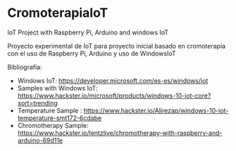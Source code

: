 # CromoterapiaIoT
IoT Project with Raspberry Pi, Arduino and windows IoT

Proyecto experimental de IoT para proyecto inicial basado en cromoterapia con el uso de Raspberry Pi, Arduino y uso de WindowsIoT

Bibliografía:

- Windows IoT: https://developer.microsoft.com/es-es/windows/iot
- Samples with Windows IoT: https://www.hackster.io/microsoft/products/windows-10-iot-core?sort=trending
- Temperature Sample : https://www.hackster.io/Alirezap/windows-10-iot-temperature-smt172-6cdabe
- Chromotherapy Sample: https://www.hackster.io/lentzlive/chromotherapy-with-raspberry-and-arduino-69d11e

